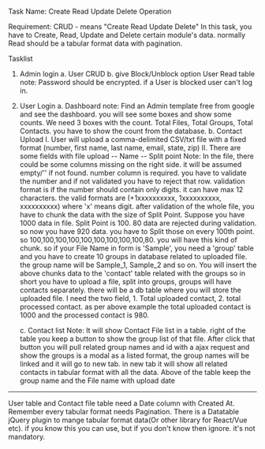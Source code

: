 Task Name: Create Read Update Delete Operation

Requirement:
CRUD - means  "Create Read Update Delete"
In this task, you have to Create, Read, Update and Delete certain module's data. normally Read should be a tabular format data with pagination.

Tasklist
1. Admin login
    a. User CRUD
    b. give Block/Unblock option User Read table
    note: Password should be encrypted. if a User is blocked user can't log in.
2. User Login
    a. Dashboard
        note: Find an Admin template free from google and see the dashboard.
        you will see some boxes and show some counts. We need 3 boxes with the count. Total Files, Total Groups, Total Contacts. you have to show the count from the database.
    b. Contact Upload
        I. User will upload a comma-delimited CSV/txt file with a fixed format
           (number, first name, last name, email, state, zip)
        II. There are some fields with file upload
             -- Name
             -- Split point
         Note: In the file, there could be some columns missing on the right side. it will be assumed empty/'' if not found. number column is required. you have to validate the number and if not validated you have to reject that row. validation format is if the number should contain only digits. it can have max 12 characters. the valid formats are (+1xxxxxxxxxx, 1xxxxxxxxxx, xxxxxxxxxx) where 'x' means digit. after validation of the whole file, you have to chunk the data with the size of Split Point. 
Suppose you have 1000 data in file. Split Point is 100. 80 data are rejected during validation. so now you have 920 data. you have to Split those on every 100th point. so 100,100,100,100,100,100,100,100,100,80. you will have this kind of chunk. so if your File Name in form is 'Sample', you need a 'group' table and you have to create 10 groups in database related to uploaded file. the group name will be Sample_1, Sample_2 and so on. You will insert the above chunks data to the 'contact' table related with the groups
so in short you have to upload a file, split into groups, groups will have contacts separately. there will be a db table where you will store the uploaded file. I need the two field, 1. Total uploaded contact, 2. total processed contact. as per above example the total uploaded contact is 1000 and the processed contact is 980.

     c. Contact list
         Note: It will show Contact File list in a table. right of the table you keep a button to show the group list of that file. After click that button you will pull related group names and id with a ajax request and show the groups is a modal as a listed format, the group names will be linked and it will go to new tab. in new tab it will show all related contacts in tabular format with all the data. Above of the table keep the group name and the File name with upload date
--------------
User table and Contact file table need a Date column with Created At. Remember every tabular format needs Pagination. There is a Datatable jQuery plugin to mange tabular format data(Or other library for React/Vue etc). if you know this you can use, but if you don't know then ignore. it's not mandatory. 
